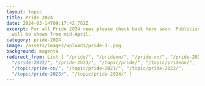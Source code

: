```yaml
---
layout: topic
title: Pride 2024
date: 2024-03-14T09:17:42.762Z
excerpt: For all Pride 2024 news please check back here soon. Publicised events
  will be shown from mid-April.
category: pride-2024
image: /assets/images/uploads/pride-1-.png
background: magenta
redirect_from: List [ "/pride/", "/prideon/", "/pride-on/", "/pride-2021/",
  "/pride-2022/", "/pride-2023/", "/topic/pride/", "/topic/prideon/",
  "/topic/pride-on/", "/topic/pride-2021/", "/topic/pride-2022/",
  "/topic/pride-2023/", "/topic/pride-2024/" ]
---
```

